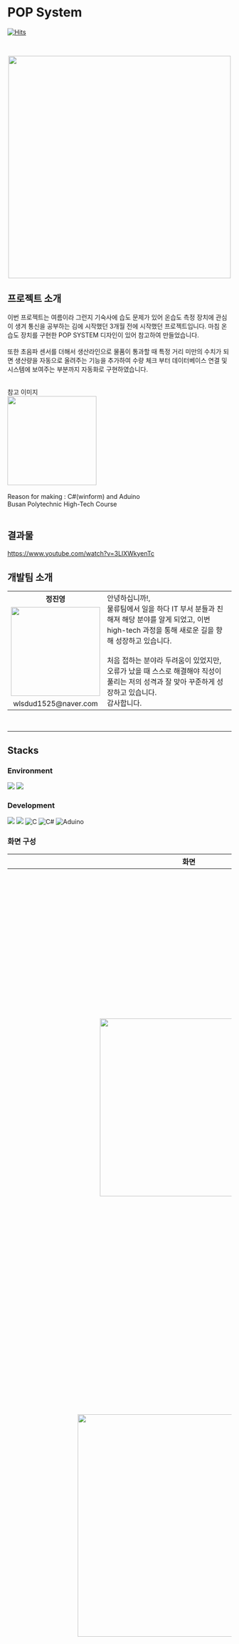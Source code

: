 # POP System
   [![Hits](https://hits.seeyoufarm.com/api/count/incr/badge.svg?url=https%3A%2F%2Fgithub.com%2FTakeNewcare&count_bg=%23939DAE&title_bg=%2361ACCD&icon=&icon_color=%23E7E7E7&title=hits&edge_flat=false)](https://hits.seeyoufarm.com)
   
<br>

<p align="center">
  <img src="https://github.com/user-attachments/assets/32f4564c-c945-4606-a887-207be60e5711" width="500px">
</p>


## 프로젝트 소개
이번 프로젝트는 여름이라 그런지 기숙사에 습도 문제가 있어 온습도 측정 장치에 관심이 생겨 통신을 공부하는 김에
시작했던 3개월 전에 시작했던 프로젝트입니다.
마침 온습도 장치를 구현한 POP SYSTEM 디자인이 있어 참고하여 만들었습니다.<br><br>
또한 초음파 센서를 더해서 생산라인으로 물품이 통과할 때 특정 거리 미만의 수치가 되면 생산량을 자동으로 올려주는
기능을 추가하여 수량 체크 부터 데이터베이스 연결 및 시스템에 보여주는 부분까지 자동화로 구현하였습니다.


<br>
참고 이미지<br>
<img src="https://github.com/user-attachments/assets/10aee911-5127-4245-abae-a9ff09cca94d" width="200px">
<br>
<br>
Reason for making : C#(winform) and Aduino <br>
Busan Polytechnic High-Tech Course <br>
<br>

## 결과물
https://www.youtube.com/watch?v=3LlXWkyenTc
<br>

## 개발팀 소개
<table>
  <tr>
    <th>정진영</th>
    <td  rowspan="3">
    안녕하십니까!,<br> 물류팀에서 일을 하다 IT 부서 분들과 친해져 해당 분야를 알게 되었고,
    이번 high-tech 과정을 통해 새로운 길을 향해 성장하고 있습니다.
   <br>
   <br>
    처음 접하는 분야라 두려움이 있었지만,<br> 
    오류가 났을 때 스스로 해결해야 직성이 풀리는 저의 성격과 잘 맞아 꾸준하게 성장하고 있습니다. <br> 
   감사합니다.
    </td>
  </tr>
  <tr>
    <td><img src="https://github.com/user-attachments/assets/ea956d90-eef8-44be-ae66-054517fdd8da" width="200px"></td>
  </tr>
  <tr>
    <td align='center'>wlsdud1525@naver.com</td>
  </tr>
</table>
<br>
<hr> 

## Stacks
### Environment
<img src="https://img.shields.io/badge/visualstudio-5C2D91?style=flat-square&logo=visualstudio&logoColor=white"/> <img src="https://img.shields.io/badge/github-181717?style=flat-square&logo=github&logoColor=white"/>

### Development
<img src="https://img.shields.io/badge/.NET-512BD4?style=flat-square&logo=.NET&logoColor=white"/> <img src="https://img.shields.io/badge/-WinForm-FF0000?logo=Csharp&style=flat&logo=csharp&logoColor=white"/> 
![C](https://img.shields.io/badge/c-%2300599C.svg?style=for-the-badge&logo=c&logoColor=white)
![C#](https://img.shields.io/badge/c%23-%23239120.svg?style=for-the-badge&logo=csharp&logoColor=white)
![Aduino](https://img.shields.io/badge/Aduino-60B5CC?style=for-the-badge&logo=Aduino&logoColor=60B5CC)

### 화면 구성
|화면|설명|
|:---:|:---|
|<img src="https://github.com/user-attachments/assets/155e800f-db1e-4e8f-92ab-afe825d35838" width="400px">|<br> 생산라인 1개를 실제 현장처럼 구현하여 데이터를 수집하는 장소를 만들었습니다.<br>2개의 아두이노를 사용하였으며 한 대의 아두이노에 DHT22와 LCD를 연결하여<br>온습도를 측정함과 동시에 LCD 화면으로 출력 및 10초 마다 시리얼 통신을 해 주었습니다.<br><br>다른 한 대의 아두이노는 HC-SR04를 연결하여 생산라인의 컨베이어를 통해 초음파 센서를 지나가면 송수신 거리를 측정하여 8cm 미만의 거리로 측정될 시에만 생산량을 늘려주었습니다. 전송된 데이터는 아래의 화면 시스템에서 수신됩니다.<br><br>|
|<img src = "https://github.com/user-attachments/assets/cd4d3ea9-abf0-4b8b-af1b-c688f21ef8f9" width="500px"></img>|<br> 해당 화면은 데이터를 수집하여 DB(MSSQL)로 전송하는 역할을 합니다. 각 라인별 생산 버튼을 통해 직접적으로 생산량을 올려 줄 수 있는 기능을 포함하고 있습니다.<br><br> ※ 해당 화면을 만든 이유 : 초음파 센서를 활용하기 전 POP 시스템이 주 컨텐츠여서 단순하게 버튼으로 생산량을 올릴 계획이었지만 프로젝트를 진행하고 알아가면서 좀 더 붙여보고 싶어져 만들어진 화면입니다.<br><br>|
|<img src = "https://github.com/user-attachments/assets/32f4564c-c945-4606-a887-207be60e5711" width="800px"></img>|<br> 이번 프로젝트의 주 컨텐츠인 POP SYSTEM 화면입니다.<br>저장된 DB의 데이터를 이용하여 각 라인별 생산목표, 생산량, 작동 시간, 온습도 등의 자료를 활용하여 라인별 달성률, 작동률, 작동 상태 그리고 전체 생산량 기준 라인별 생산비율 등의 그래프를 표현하였습니다.<br><br> 작동 상태는 생산량이 0인 경우 정지, 지정한 시간 동안 생산량에 변화가 없을 경우 생산 지연 그리고 정상적으로 생산되는 상태일 때는 생산 중 3가지 상태로 나누어 빨간색, 주황색, 초록생으로 나누어 표현하였습니다.<br><br>※ winform을 통한 그래프 작업이 처음이었기에 코드를 작성하는 시간보다 그래프를 설정하고 데이터를 만지는 시간이 더 길었던 것 같습니다. <br>|
|<img src = "https://github.com/user-attachments/assets/20348a29-60a3-4305-a64b-54070a3f5cd8" width="800px"></img>|<br> 전체 사진 <br>|
|<img src = "https://github.com/user-attachments/assets/f640a7ac-bd24-4db6-9ce5-cae834c2e942" width="800px"></img>|<br> 프로젝프 발표회 사진 <br>|

<br>
<br>

## 아쉬운 점 및 개선점
- Open CV 기술
현재 생산량 증가는 초음파 센서를 이용한 단편적인 측정에 그치기 때문에 OpenCV를 활용하여 생산품의 모양 및 바코드 등을 인식하여 생산량을 늘리는 시스템을 구축할 계획입니다.

<br>
